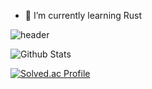 - 🌱 I’m currently learning Rust

![header](https://capsule-render.vercel.app/api?type=waving&color=gradient&height=300&section=header&text=Hello&fontSize=90&animation=fadeIn)

![Github Stats](https://github-readme-stats.vercel.app/api?username=blondlonghair&show_icons=true)

[![Solved.ac Profile](http://mazassumnida.wtf/api/v2/generate_badge?boj=chan031120)](https://solved.ac/chan031120/)

<!--
**blondlonghair/blondlonghair** is a ✨ _special_ ✨ repository because its `README.md` (this file) appears on your GitHub profile.

Here are some ideas to get you started:

- 🔭 I’m currently working on ...
- 🌱 I’m currently learning ...
- 👯 I’m looking to collaborate on ...
- 🤔 I’m looking for help with ...
- 💬 Ask me about ...
- 📫 How to reach me: ...
- 😄 Pronouns: ...
- ⚡ Fun fact: ...
-->

